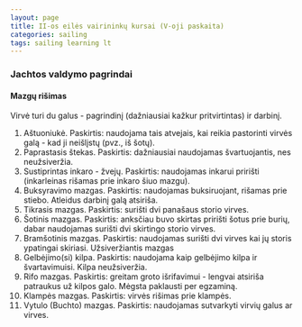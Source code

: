 ```yaml
---
layout: page
title: II-os eilės vairininkų kursai (V-oji paskaita)
categories: sailing
tags: sailing learning lt
---
```


### Jachtos valdymo pagrindai

#### Mazgų rišimas

Virvė turi du galus - pagrindinį (dažniausiai kažkur pritvirtintas) ir darbinį.

1. Aštuoniukė. Paskirtis: naudojama tais atvejais, kai reikia pastorinti virvės galą - kad ji neišlįstų (pvz., iš šotų).
2. Paprastasis štekas. Paskirtis: dažniausiai naudojamas švartuojantis, nes neužsiveržia.
3. Sustiprintas inkaro - žvejų. Paskirtis: naudojamas inkarui pririšti (inkarleinas rišamas prie inkaro šiuo mazgu).
4. Buksyravimo mazgas. Paskirtis: naudojamas buksiruojant, rišamas prie stiebo. Atleidus darbinį galą atsiriša.
5. Tikrasis mazgas. Paskirtis: surišti dvi panašaus storio virves.
6. Šotinis mazgas. Paskirtis: anksčiau buvo skirtas pririšti šotus prie burių, dabar naudojamas surišti dvi skirtingo storio virves.
7. Bramšotinis mazgas. Paskirtis: naudojamas surišti dvi virves kai jų storis ypatingai skiriasi. Užsiveržiantis mazgas
8. Gelbėjimo(si) kilpa. Paskirtis: naudojama kaip gelbėjimo kilpa ir švartavimuisi. Kilpa neužsiveržia.
9. Rifo mazgas. Paskirtis: greitam groto išrifavimui - lengvai atsiriša patraukus už kilpos galo. Mėgsta paklausti per egzaminą.
10. Klampės mazgas. Paskirtis: virvės rišimas prie klampės.
11. Vytulo (Buchto) mazgas. Paskirtis: naudojamas sutvarkyti virvių galus ar virves.
